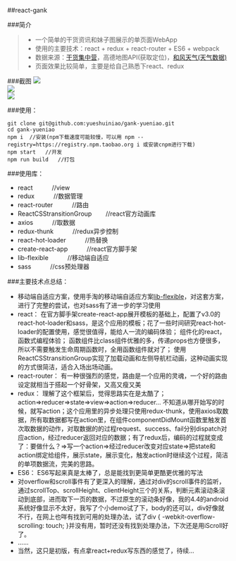 ##react-gank

###简介
>* 一个简单的干货资讯和妹子图展示的单页面WebApp
>* 使用的主要技术：react + redux + react-router + ES6 + webpack
>* 数据来源：[干货集中营](http://gank.io/api)，高德地图API(获取定位)，[和风天气(天气数据)](http://www.kancloud.cn/hefengyun/weather/224291)
>* 页面效果比较简单，主要是给自己熟悉下react、redux

###截图
![](https://raw.githubusercontent.com/yueshuiniao/mkImg/master/fLWHSY7.gif) <br/>
![](http://i.imgur.com/ByBYRMk.png) <br/>
![](http://i.imgur.com/d8AuXzz.png) <br/>

###使用：
```
git clone git@github.com:yueshuiniao/gank-yueniao.git
cd gank-yueniao
npm i  //安装(npm下载速度可能较慢，可以用 npm --registry=https://registry.npm.taobao.org i 或安装cnpm进行下载)
npm start   //开发
npm run build   //打包
```
###使用库：
+ react       &nbsp;&nbsp;&nbsp;&nbsp;&nbsp;&nbsp;&nbsp;&nbsp;&nbsp;&nbsp;//view
+ redux       &nbsp;&nbsp;&nbsp;&nbsp;&nbsp;&nbsp;&nbsp;&nbsp;&nbsp;&nbsp;//数据管理
+ react-router       &nbsp;&nbsp;&nbsp;&nbsp;&nbsp;&nbsp;&nbsp;&nbsp;&nbsp;&nbsp;//路由
+ ReactCSStransitionGroup       &nbsp;&nbsp;&nbsp;&nbsp;&nbsp;&nbsp;&nbsp;//react官方动画库
+ axios       &nbsp;&nbsp;&nbsp;&nbsp;&nbsp;&nbsp;&nbsp;&nbsp;&nbsp;&nbsp;//取数据
+ redux-thunk       &nbsp;&nbsp;&nbsp;&nbsp;&nbsp;&nbsp;&nbsp;&nbsp;&nbsp;&nbsp;//redux异步控制
+ react-hot-loader       &nbsp;&nbsp;&nbsp;&nbsp;&nbsp;&nbsp;&nbsp;&nbsp;&nbsp;&nbsp;//热替换
+ create-react-app       &nbsp;&nbsp;&nbsp;&nbsp;&nbsp;&nbsp;&nbsp;&nbsp;&nbsp;&nbsp;//react官方脚手架
+ lib-flexible       &nbsp;&nbsp;&nbsp;&nbsp;&nbsp;&nbsp;&nbsp;&nbsp;&nbsp;&nbsp;//移动端自适应
+ sass       &nbsp;&nbsp;&nbsp;&nbsp;&nbsp;&nbsp;&nbsp;&nbsp;&nbsp;&nbsp;//css预处理器

###主要技术点总结：
+ 移动端自适应方案，使用手淘的移动端自适应方案[lib-flexible](https://github.com/amfe/article/issues/17)，对这套方案，进行了完整的尝试，也对sass有了进一步的学习使用
+ react： 在官方脚手架create-react-app展开模板的基础上，配置了v3.0的react-hot-loader和sass，是这个应用的模板；花了一些时间研究react-hot-loader的配置使用，感觉很值得，能给人一流的编码体验； 组件化的react，函数式编程体验； 函数组件比class组件优雅的多，传递props也方便很多，所以不需要触发生命周期函数时，全用函数组件就对了； 使用ReactCSStransitionGroup实现了加载动画和左侧导航栏动画，这种动画实现的方式很简洁，适合入场出场动画。
+ react-router： 有一种很强烈的感觉，路由是一个应用的灵魂，一个好的路由设定就相当于搭起一个好骨架，又高又瘦又美
+ redux： 理解了这个框架后，觉得思路实在是太酷了；action=>reducer=>state=>view=>action=>reducer... 不知道从哪开始写的时候，就写action；这个应用里的异步处理只使用redux-thunk，使用axios取数据，所有取数据都写在action里，在组件componentDidMount函数里触发首次取数据的动作，对取数据的的过程request、success、fail分别dispatch对应action，经过reducer返回对应的数据；有了redux后，编码的过程就变成了：要做什么？=>写一个action=>经过reducer改变对应state=>把state和action绑定给组件，展示state，展示变化，触发action时继续这个过程，简洁的单项数据流，完美的思路。
+ ES6： ES6写起来真是太棒了，总是能找到更简单更酷更优雅的写法
+ 对overflow和scroll事件有了更深入的理解，通过对div的scroll事件的监听，通过scrollTop、scrollHeight、clientHeight三个的关系，判断元素滚动条滚动到底部，进而取下一页的数据，不过原生的滚动条好像，我的4.4的android系统好像显示不太好，我写了个小demo试了下，body的还可以，div好像就不行，在网上也咩有找到可用的处理办法，试了div { -webkit-overflow-scrolling: touch; }并没有用，暂时还没有找到处理办法，下次还是用iScroll好了。
+ ......
+ 当然，这只是初版，有点拿react+redux写东西的感觉了，待续...